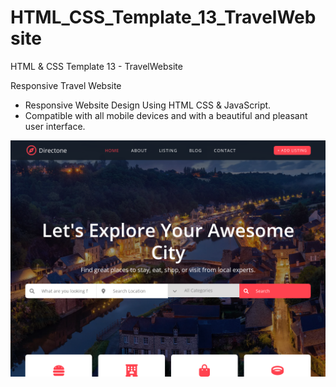 # HTML_CSS_Template_13_TravelWebsite
HTML &amp; CSS Template 13 - TravelWebsite

Responsive Travel Website

- Responsive Website Design Using HTML CSS & JavaScript.
- Compatible with all mobile devices and with a beautiful and pleasant user interface.

![preview img](/preview.png)
